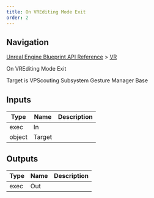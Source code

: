 ```yaml
---
title: On VREditing Mode Exit
order: 2
---
```

## Navigation

[Unreal Engine Blueprint API Reference](https://dev.epicgames.com/documentation/en-us/unreal-engine/BlueprintAPI) > [VR](https://dev.epicgames.com/documentation/en-us/unreal-engine/BlueprintAPI/VR)

On VREditing Mode Exit

Target is VPScouting Subsystem Gesture Manager Base

## Inputs

| Type | Name | Description |
| --- | --- | --- |
| exec | In |  |
| object | Target |  |

## Outputs

| Type | Name | Description |
| --- | --- | --- |
| exec | Out |  |

